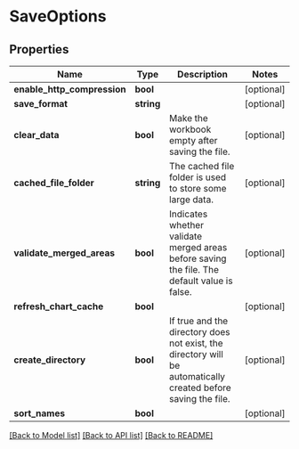 # SaveOptions

## Properties
Name | Type | Description | Notes
------------ | ------------- | ------------- | -------------
**enable_http_compression** | **bool** |  | [optional] 
**save_format** | **string** |  | [optional] 
**clear_data** | **bool** | Make the workbook empty after saving the file. | [optional] 
**cached_file_folder** | **string** | The cached file folder is used to store some large data. | [optional] 
**validate_merged_areas** | **bool** | Indicates whether validate merged areas before saving the file. The default value is false. | [optional] 
**refresh_chart_cache** | **bool** |  | [optional] 
**create_directory** | **bool** | If true and the directory does not exist, the directory will be automatically created before saving the file. | [optional] 
**sort_names** | **bool** |  | [optional] 

[[Back to Model list]](../README.md#documentation-for-models) [[Back to API list]](../README.md#documentation-for-api-endpoints) [[Back to README]](../README.md)


